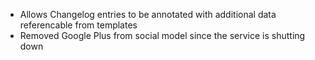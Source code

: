 ---
---

- Allows Changelog entries to be annotated with additional data referencable from templates 
- Removed Google Plus from social model since the service is shutting down